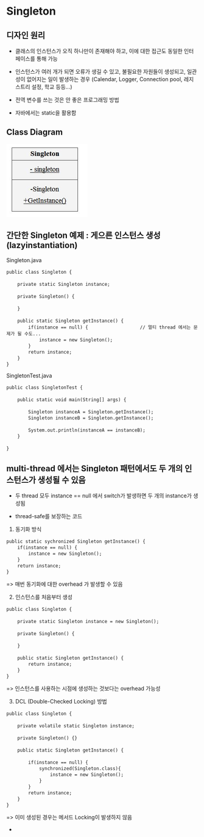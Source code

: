 # Singleton

## 디자인 원리

- 클래스의 인스턴스가 오직 하나만이 존재해야 하고, 이에 대한 접근도 동일한 인터페이스를 통해 가능

- 인스턴스가 여러 개가 되면 오류가 생길 수 있고, 불필요한 자원들이 생성되고, 일관성이 없어지는 일이 발생하는 경우
 (Calendar, Logger, Connection pool, 레지스트리 설정,  학교 등등...)

- 전역 변수를 쓰는 것은 안 좋은 프로그래밍 방법 

- 자바에서는 static을 활용함

## Class Diagram

![singleton](./img/singleton.JPG)


## 간단한 Singleton 예제 : 게으른 인스턴스 생성 (lazyinstantiation)

Singleton.java
```
public class Singleton {

	private static Singleton instance;
	
	private Singleton() {
		
	}
	
	public static Singleton getInstance() {
		if(instance == null) {                   // 멀티 thread 에서는 문제가 될 수도...
			instance = new Singleton();
		}
		return instance;
	}
}
```

SingletonTest.java
```
public class SingletonTest {

	public static void main(String[] args) {

		Singleton instanceA = Singleton.getInstance();
		Singleton instanceB = Singleton.getInstance();
		
		System.out.println(instanceA == instanceB);
	}

}
```

## multi-thread 에서는 Singleton 패턴에서도 두 개의 인스턴스가 생성될 수 있음

- 두 thread 모두 instance == null 에서 switch가 발생하면 두 개의 instance가 생성됨

- thread-safe를 보장하는 코드

1. 동기화 방식

```
public static sychronized Singleton getInstance() {
	if(instance == null) {                   
		instance = new Singleton();
	}
	return instance;
}

```
 => 매번 동기화에 대한 overhead 가 발생할 수 있음

2. 인스턴스를 처음부터 생성 
```
public class Singleton {

	private static Singleton instance = new Singleton();
	
	private Singleton() {
		
	}
	
	public static Singleton getInstance() {
		return instance;
	}
}
```
 => 인스턴스를 사용하는 시점에 생성하는 것보다는 overhead 가능성

3. DCL (Double-Checked Locking) 방법

```
public class Singleton {

	private volatile static Singleton instance;
	
	private Singleton() {}		
	
	public static Singleton getInstance() {
		
		if(instance == null) {
			synchronized(Singleton.class){
				instance = new Singleton();
			}
		}
		return instance;
	}
}
```
=> 이미 생성된 경우는 메서드 Locking이 발생하지 않음 




- 
